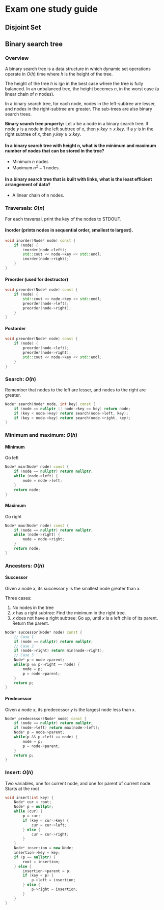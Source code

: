 # Exam one study guide
## Disjoint Set

## Binary search tree
### Overview
A binary search tree is a data structure in which dynamic set operations operate in $O(h)$ time where $h$ is the height of the tree.

The height of the tree $h$ is $\text{lg}n$ in the best case where the tree is fully balanced. In an unbalanced tree, the height becomes $n$, in the worst case (a linear chain of $n$ nodes).

In a binary search tree, for each node, nodes in the left-subtree are lesser, and nodes in the right-subtree are greater. The sub-trees are also binary search trees. 

**Binary search tree property:** Let $x$ be a node in a binary search tree. If node $y$ is a node in the left subtree of $x$, then $y.key \le x.key$. If a $y$ is in the right subtree of $x$, then $y.key \ge x.key$.

#### In a binary search tree with height n, what is the minimum and maximum number of nodes that can be stored in the tree?
- Minimum $n$ nodes
- Maximum $n^2 - 1$ nodes.

#### In a binary search tree that is built with links, what is the least efficient arrangement of data?
- A linear chain of n nodes.

### Traversals: $O(n)$
For each traversal, print the key of the nodes to STDOUT.  
#### Inorder (prints nodes in sequential order, smallest to largest).
```cpp
void inorder(Node* node) const {
    if (node) {
        inorder(node->left);
        std::cout << node->key << std::endl;
        inorder(node->right);
    }
}
```

#### Preorder (used for destructor)
```cpp
void preorder(Node* node) const {
    if (node) {
        std::cout << node->key << std::endl;
        preorder(node->left);
        preorder(node->right);
    }
}
```

#### Postorder
```cpp
void preorder(Node* node) const {
    if (node) {
        preorder(node->left);
        preorder(node->right);
        std::cout << node->key << std::endl;
    }
}
```

### Search: $O(h)$
Remember that nodes to the left are lesser, and nodes to the right are greater.
```cpp
Node* search(Node* node, int key) const {
    if (node == nullptr || node->key == key) return node;
    if (key < node->key) return search(node->left, key);
    if (key > node->key) return search(node->right, key);
}
```
### Minimum and maximum: $O(h)$
#### Minimum
Go left
```cpp
Node* min(Node* node) const {
    if (node == nullptr) return nullptr;
    while (node->left) {
        node = node->left;
    }
    return node;
}
```

#### Maximum
Go right
```cpp
Node* max(Node* node) const {
    if (node == nullptr) return nullptr;
    while (node->right) {
        node = node->right;
    }
    return node;
}
```

### Ancestors: $O(h)$
#### Successor
Given a node $x$, its successor $y$ is the smallest node greater than x.

Three cases:
1. No nodes in the tree
2. $x$ has a right subtree: Find the minimum in the right tree.
3. $x$ does not have a right subtree: Go up, until $x$ is a left chile of its parent. Return the parent.

```cpp
Node* successor(Node* node) const {
    // Case 1
    if (node == nullptr) return nullptr;
    // Case 2
    if (node->right) return min(node->right);
    // Case 3
    Node* p = node->parent;
    while(p && p->right == node) {
        node = p;
        p = node->parent;
    }
    return p;
}
```

#### Predecessor
Given a node $x$, its predecessor $y$ is the largest node less than x.
```cpp
Node* predecessor(Node* node) const {
    if (node == nullptr) return nullptr;
    if (node->left) return max(node->left);
    Node* p = node->parent;
    while(p && p->left == node) {
        node = p;
        p = node->parent;
    }
    return p;
}
```

### Insert: $O(h)$
Two variables, one for current node, and one for parent of current node. Starts at the root
```cpp
void insert(int key) {
    Node* cur = root;
    Node* p = nullptr;
    while (cur) {
        p = cur;
        if (key < cur->key) {
            cur = cur->left;
        } else {
            cur = cur->right;
        }
    }
    Node* insertion = new Node;
    insertion->key = key;
    if (p == nullptr) {
        root = insertion;
    } else {
        insertion->parent = p;
        if (key < p) {
            p->left = insertion;
        } else {
            p->right = insertion;
        }
    }
}
```